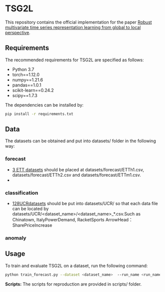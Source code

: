 # TSG2L
This repository contains the official implementation for the paper [Robust multivariate time series representation learning from global to local perspective]().

## Requirements
The recommended requirements for TSG2L are specified as follows:

- Python 3.7
- torch==1.12.0
- numpy==1.21.6
- pandas==1.0.1
- scikit-learn==0.24.2
- scipy==1.7.3

The dependencies can be installed by:
```bash
pip install -r requirements.txt
```
## Data 
The datasets can be obtained and put into datasets/ folder in the following way:
### forecast
- [3 ETT datasets](https://github.com/zhouhaoyi/ETDataset) should be placed at datasets/forecast/ETTh1.csv, datasets/forecast/ETTh2.csv and datasets/forecast/ETTm1.csv.
- []()
### classification
- [128UCRdatasets]() should be put into datasets/UCR/ so that each data file can be located by datasets/UCR/<dataset_name>/<dataset_name>_*.csv.Such as Chinatown, ItalyPowerDemand, RacketSports
ArrowHead：
SharePriceIncrease
### anomaly

## Usage
To train and evaluate TSG2L on a dataset, run the following command:
```bash
python train_forecast.py --dataset <dataset_name>  --run_name <run_name> --loader <loader> --gpu <gpu> 
```
**Scripts:** The scripts for reproduction are provided in scripts/ folder.
